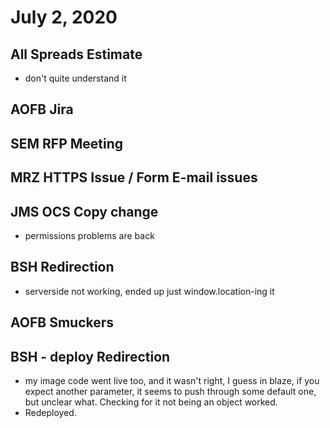 # July 2, 2020

## All Spreads Estimate
- don't quite understand it

## AOFB Jira

## SEM RFP Meeting

## MRZ HTTPS Issue / Form E-mail issues

## JMS OCS Copy change
- permissions problems are back

## BSH Redirection
- serverside not working, ended up just window.location-ing it

## AOFB Smuckers

## BSH - deploy Redirection
- my image code went live too, and it wasn't right, I guess in blaze, if you expect another parameter, it seems to push through some default one, but unclear what. Checking for it not being an object worked.
- Redeployed.